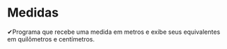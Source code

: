 # Medidas
✔Programa que recebe uma medida em metros e exibe seus equivalentes em quilômetros e centímetros.
